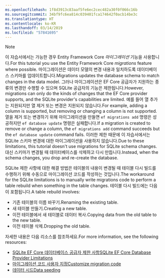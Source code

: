 ```yaml
---
ms.openlocfilehash: 1f8d3913c83aaf5fe6ec2cec482a30f0f066c16b
ms.sourcegitcommit: 34bf9fc6ea814c039401fca174642f0acb14be3c
ms.translationtype: HT
ms.contentlocale: ko-KR
ms.lasthandoff: 03/14/2019
ms.locfileid: "57841695"
---
```


> [!NOTE]
> <span data-ttu-id="8813b-101">이 자습서에서는 가능한 경우 Entity Framework Core *마이그레이션* 기능을 사용합니다.</span><span class="sxs-lookup"><span data-stu-id="8813b-101">For this tutorial you use the Entity Framework Core *migrations* feature where possible.</span></span> <span data-ttu-id="8813b-102">마이그레이션은 데이터 모델의 변경 내용과 일치하도록 데이터베이스 스키마를 업데이트합니다.</span><span class="sxs-lookup"><span data-stu-id="8813b-102">Migrations updates the database schema to match changes in the data model.</span></span> <span data-ttu-id="8813b-103">그러나 마이그레이션은 EF Core 공급자가 지원하는 종류의 변경만 수행할 수 있으며 SQLite 공급자의 기능은 제한됩니다.</span><span class="sxs-lookup"><span data-stu-id="8813b-103">However, migrations can only do the kinds of changes that the EF Core provider supports, and the SQLite provider's capabilities are limited.</span></span> <span data-ttu-id="8813b-104">예를 들어 열 추가는 지원되지만 열 제거 또는 변경은 지원되지 않습니다.</span><span class="sxs-lookup"><span data-stu-id="8813b-104">For example, adding a column is supported, but removing or changing a column is not supported.</span></span> <span data-ttu-id="8813b-105">열을 제거 또는 변경하기 위해 마이그레이션을 만들면 `ef migrations add` 명령은 성공하지만 `ef database update` 명령은 실패합니다.</span><span class="sxs-lookup"><span data-stu-id="8813b-105">If a migration is created to remove or change a column, the `ef migrations add` command succeeds but the `ef database update` command fails.</span></span> <span data-ttu-id="8813b-106">이러한 제한 때문에 이 자습서에서는 SQLite 스키마 변경에 대한 마이그레이션을 사용하지 않습니다.</span><span class="sxs-lookup"><span data-stu-id="8813b-106">Due to these limitations, this tutorial doesn't use migrations for SQLite schema changes.</span></span> <span data-ttu-id="8813b-107">대신 스키마가 변경될 때 데이터베이스를 삭제하고 다시 만듭니다.</span><span class="sxs-lookup"><span data-stu-id="8813b-107">Instead, when the schema changes, you drop and re-create the database.</span></span>
>
><span data-ttu-id="8813b-108">SQLite 제한 사항에 대한 해결 방법은 테이블의 내용이 변경될 때 테이블 다시 빌드를 수행하기 위해 수동으로 마이그레이션 코드를 작성하는 것입니다.</span><span class="sxs-lookup"><span data-stu-id="8813b-108">The workaround for the SQLite limitations is to manually write migrations code to perform a table rebuild when something in the table changes.</span></span> <span data-ttu-id="8813b-109">테이블 다시 빌드에는 다음이 포함됩니다.</span><span class="sxs-lookup"><span data-stu-id="8813b-109">A table rebuild involves:</span></span>
>
>* <span data-ttu-id="8813b-110">기존 테이블의 이름 바꾸기.</span><span class="sxs-lookup"><span data-stu-id="8813b-110">Renaming the existing table.</span></span>
>* <span data-ttu-id="8813b-111">새 테이블 만들기.</span><span class="sxs-lookup"><span data-stu-id="8813b-111">Creating a new table.</span></span>
>* <span data-ttu-id="8813b-112">이전 테이블에서 새 테이블로 데이터 복사.</span><span class="sxs-lookup"><span data-stu-id="8813b-112">Copying data from the old table to the new table.</span></span>
>* <span data-ttu-id="8813b-113">이전 테이블 삭제.</span><span class="sxs-lookup"><span data-stu-id="8813b-113">Dropping the old table.</span></span>
>
><span data-ttu-id="8813b-114">자세한 내용은 다음 리소스를 참조하세요.</span><span class="sxs-lookup"><span data-stu-id="8813b-114">For more information, see the following resources:</span></span>
>
> * [<span data-ttu-id="8813b-115">SQLite EF Core 데이터베이스 공급자 제한 사항</span><span class="sxs-lookup"><span data-stu-id="8813b-115">SQLite EF Core Database Provider Limitations</span></span>](/ef/core/providers/sqlite/limitations)
> * [<span data-ttu-id="8813b-116">마이그레이션 코드 사용자 지정</span><span class="sxs-lookup"><span data-stu-id="8813b-116">Customize migration code</span></span>](/ef/core/managing-schemas/migrations/#customize-migration-code)
> * [<span data-ttu-id="8813b-117">데이터 시드</span><span class="sxs-lookup"><span data-stu-id="8813b-117">Data seeding</span></span>](/ef/core/modeling/data-seeding)